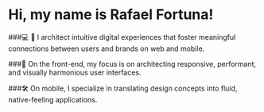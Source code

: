 # Hi, my name is Rafael Fortuna! 

###💻 📱 I architect intuitive digital experiences that foster meaningful connections between users and brands on web and mobile.

###🎨 On the front-end, my focus is on architecting responsive, performant, and visually harmonious user interfaces.

###🛠️ On mobile, I specialize in translating design concepts into fluid, native-feeling applications.
